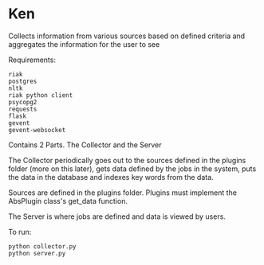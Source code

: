 Ken
===========

Collects information from various sources based on defined criteria and aggregates the information for the user to see

Requirements:

	riak
	postgres
	nltk
	riak python client
	psycopg2
	requests
	flask
	gevent
	gevent-websocket

Contains 2 Parts. The Collector and the Server


The Collector periodically goes out to the sources defined in the plugins folder (more on this later), gets data defined by the jobs in the system, puts the data in the database and indexes key words from the data.

Sources are defined in the plugins folder. Plugins must implement the AbsPlugin class's get_data function.

The Server is where jobs are defined and data is viewed by users.

To run:

	python collector.py
	python server.py